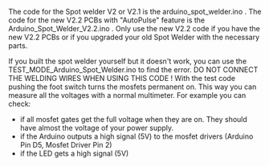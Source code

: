 The code for the Spot welder V2 or V2.1 is the arduino_spot_welder.ino . The code for the new V2.2 PCBs with "AutoPulse" feature is the Arduino_Spot_Welder_V2.2.ino . Only use the new V2.2 code if you have the new V2.2 PCBs or if you upgraded your old Spot Welder with the necessary parts. 


If you built the spot welder yourself but it doesn't work, you can use the TEST_MODE_Arduino_Spot_Welder.ino to find the error. DO NOT CONNECT THE WELDING WIRES WHEN USING THIS CODE ! With the test code pushing the foot switch turns the mosfets permanent on. This way you can measure all the voltages with a normal multimeter. For example you can check:

- if all mosfet gates get the full voltage when they are on. They should have almost the voltage of your power supply.
- if the Arduino outputs a high signal (5V) to the mosfet drivers (Arduino Pin D5, Mosfet Driver Pin 2)
- if the LED gets a high signal (5V)

